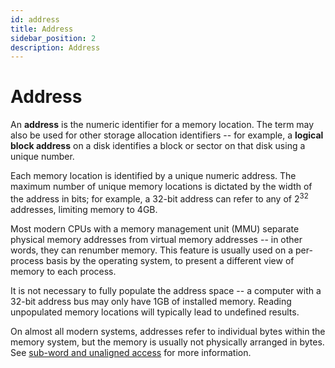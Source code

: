 ```yaml
---
id: address
title: Address
sidebar_position: 2
description: Address
---
```


# Address

An **address** is the numeric identifier for a memory location. The term may also be used for other storage allocation identifiers -- for example, a **logical block address** on a disk identifies a block or sector on that disk using a unique number.

Each memory location is identified by a unique numeric address. The maximum number of unique memory locations is dictated by the width of the address in bits; for example, a 32-bit address can refer to any of ${2^{32}}$ addresses, limiting memory to 4GB.

Most modern CPUs with a memory management unit (MMU) separate physical memory addresses from virtual memory addresses -- in other words, they can renumber memory. This feature is usually used on a per-process basis by the operating system, to present a different view of memory to each process.

It is not necessary to fully populate the address space -- a computer with a 32-bit address bus may only have 1GB of installed memory. Reading unpopulated memory locations will typically lead to undefined results.

On almost all modern systems, addresses refer to individual bytes within the memory system, but the memory is usually not physically arranged in bytes. See [sub-word and unaligned access](./computer-architecture.md#sub-word-and-unaligned-access) for more information.
